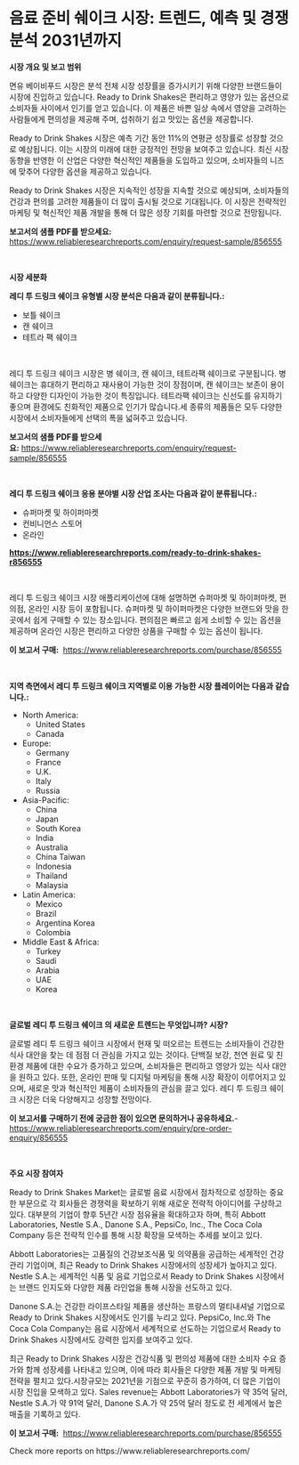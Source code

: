 <p><h1>음료 준비 쉐이크 시장: 트렌드, 예측 및 경쟁 분석 2031년까지</h1></p><p><strong>시장 개요 및 보고 범위</strong></p>
<p><p>면유 베이비푸드 시장은 분석 전체 시장 성장률을 증가시키기 위해 다양한 브랜드들이 시장에 진입하고 있습니다. Ready to Drink Shakes은 편리하고 영양가 있는 옵션으로 소비자들 사이에서 인기를 얻고 있습니다. 이 제품은 바쁜 일상 속에서 영양을 고려하는 사람들에게 편의성을 제공해 주며, 섭취하기 쉽고 맛있는 옵션을 제공합니다.</p><p>Ready to Drink Shakes 시장은 예측 기간 동안 11%의 연평균 성장률로 성장할 것으로 예상됩니다. 이는 시장의 미래에 대한 긍정적인 전망을 보여주고 있습니다. 최신 시장 동향을 반영한 이 산업은 다양한 혁신적인 제품들을 도입하고 있으며, 소비자들의 니즈에 맞추어 다양한 옵션을 제공하고 있습니다.</p><p>Ready to Drink Shakes 시장은 지속적인 성장을 지속할 것으로 예상되며, 소비자들의 건강과 편의를 고려한 제품들이 더 많이 출시될 것으로 기대됩니다. 이 시장은 전략적인 마케팅 및 혁신적인 제품 개발을 통해 더 많은 성장 기회를 마련할 것으로 전망됩니다.</p></p>
<p><strong>보고서의 샘플 PDF를 받으세요:</strong> <a href="https://www.reliableresearchreports.com/enquiry/request-sample/856555">https://www.reliableresearchreports.com/enquiry/request-sample/856555</a></p>
<p>&nbsp;</p>
<p><strong>시장 세분화</strong></p>
<p><strong>레디 투 드링크 쉐이크 유형별 시장 분석은 다음과 같이 분류됩니다.:</strong></p>
<p><ul><li>보틀 쉐이크</li><li>캔 쉐이크</li><li>테트라 팩 쉐이크</li></ul></p>
<p>&nbsp;</p>
<p><p>레디 투 드링크 쉐이크 시장은 병 쉐이크, 캔 쉐이크, 테트라팩 쉐이크로 구분됩니다. 병 쉐이크는 휴대하기 편리하고 재사용이 가능한 것이 장점이며, 캔 쉐이크는 보존이 용이하고 다양한 디자인이 가능한 것이 특징입니다. 테트라팩 쉐이크는 신선도를 유지하기 좋으며 환경에도 친화적인 제품으로 인기가 많습니다.세 종류의 제품들은 모두 다양한 시장에서 소비자들에게 선택의 폭을 넓혀주고 있습니다.</p></p>
<p><strong>보고서의 샘플 PDF를 받으세요:</strong>&nbsp;<a href="https://www.reliableresearchreports.com/enquiry/request-sample/856555">https://www.reliableresearchreports.com/enquiry/request-sample/856555</a></p>
<p>&nbsp;</p>
<p><strong> 레디 투 드링크 쉐이크 응용 분야별 시장 산업 조사는 다음과 같이 분류됩니다.:</strong></p>
<p><ul><li>슈퍼마켓 및 하이퍼마켓</li><li>컨비니언스 스토어</li><li>온라인</li></ul></p>
<p><strong><a href="https://www.reliableresearchreports.com/ready-to-drink-shakes-r856555">https://www.reliableresearchreports.com/ready-to-drink-shakes-r856555</a></strong></p>
<p>&nbsp;</p>
<p><p>레디 투 드링크 쉐이크 시장 애플리케이션에 대해 설명하면 슈퍼마켓 및 하이퍼마켓, 편의점, 온라인 시장 등이 포함됩니다. 슈퍼마켓 및 하이퍼마켓은 다양한 브랜드와 맛을 한곳에서 쉽게 구매할 수 있는 장소입니다. 편의점은 빠르고 쉽게 소비할 수 있는 옵션을 제공하며 온라인 시장은 편리하고 다양한 상품을 구매할 수 있는 옵션이 됩니다.</p></p>
<p><strong>이 보고서 구매:</strong>&nbsp; <a href="https://www.reliableresearchreports.com/purchase/856555">https://www.reliableresearchreports.com/purchase/856555</a></p>
<p>&nbsp;</p>
<p><strong>지역 측면에서 레디 투 드링크 쉐이크 지역별로 이용 가능한 시장 플레이어는 다음과 같습니다.:</strong></p>
<p><ul>
    <li>
        North America:
        <ul>
            <li>United States</li>
            <li>Canada</li>
        </ul>
    </li>
    <li>
        Europe:
        <ul>
            <li>Germany</li>
            <li>France</li>
            <li>U.K.</li>
            <li>Italy</li>
            <li>Russia</li>
        </ul>
    </li>
    <li>
        Asia-Pacific:
        <ul>
            <li>China</li>
            <li>Japan</li>
            <li>South Korea</li>
            <li>India</li>
            <li>Australia</li>
            <li>China Taiwan</li>
            <li>Indonesia</li>
            <li>Thailand</li>
            <li>Malaysia</li>
        </ul>
    </li>
    <li>
        Latin America:
        <ul>
            <li>Mexico</li>
            <li>Brazil</li>
            <li>Argentina Korea</li>
            <li>Colombia</li>
        </ul>
    </li>
    <li>
        Middle East & Africa:
        <ul>
            <li>Turkey</li>
            <li>Saudi</li>
            <li>Arabia</li>
            <li>UAE</li>
            <li>Korea</li>
        </ul>
    </li>
    </ul></p>
<p>&nbsp;</p>
<p><strong>글로벌 레디 투 드링크 쉐이크 의 새로운 트렌드는 무엇입니까? 시장?</strong></p>
<p><p>글로벌 레디 투 드링크 쉐이크 시장에서 현재 및 떠오르는 트렌드는 소비자들이 건강한 식사 대안을 찾는 데 점점 더 관심을 가지고 있는 것이다. 단백질 보강, 천연 원료 및 친환경 제품에 대한 수요가 증가하고 있으며, 소비자들은 편리하고 영양가 있는 식사 대안을 원하고 있다. 또한, 온라인 판매 및 디지털 마케팅을 통해 시장 확장이 이루어지고 있으며, 새로운 맛과 혁신적인 제품이 소비자들의 관심을 끌고 있다. 레디 투 드링크 쉐이크 시장은 더욱 다양해지고 성장할 전망이다.</p></p>
<p><strong>이 보고서를 구매하기 전에 궁금한 점이 있으면 문의하거나 공유하세요.</strong>- <a href="https://www.reliableresearchreports.com/enquiry/pre-order-enquiry/856555">https://www.reliableresearchreports.com/enquiry/pre-order-enquiry/856555</a></p>
<p>&nbsp;</p>
<p><strong>주요 시장 참여자</strong></p>
<p><p>Ready to Drink Shakes Market는 글로벌 음료 시장에서 점차적으로 성장하는 중요한 부문으로 각 회사들은 경쟁력을 확보하기 위해 새로운 전략적 아이디어를 구상하고 있다. 대부분의 기업이 향후 5년간 시장 점유율을 확대하고자 하며, 특히 Abbott Laboratories, Nestle S.A., Danone S.A., PepsiCo, Inc., The Coca Cola Company 등은 전략적 인수를 통해 시장 확장을 모색하는 추세를 보이고 있다.</p><p>Abbott Laboratories는 고품질의 건강보조식품 및 의약품을 공급하는 세계적인 건강관리 기업이며, 최근 Ready to Drink Shakes 시장에서의 성장세가 높아지고 있다. Nestle S.A.는 세계적인 식품 및 음료 기업으로서 Ready to Drink Shakes 시장에서는 브랜드 인지도와 다양한 제품 라인업을 통해 시장을 선도하고 있다.</p><p>Danone S.A.는 건강한 라이프스타일 제품을 생산하는 프랑스의 멀티내셔널 기업으로 Ready to Drink Shakes 시장에서도 인기를 누리고 있다. PepsiCo, Inc.와 The Coca Cola Company는 음료 시장에서 세계적으로 선도하는 기업으로서 Ready to Drink Shakes 시장에서도 강력한 입지를 보여주고 있다.</p><p>최근 Ready to Drink Shakes 시장은 건강식품 및 편의성 제품에 대한 소비자 수요 증가와 함께 성장세를 나타내고 있으며, 이에 따라 회사들은 다양한 제품 개발 및 마케팅 전략을 펼치고 있다.시장규모는 2021년을 기점으로 꾸준히 증가하여, 더 많은 기업이 시장 진입을 모색하고 있다. Sales revenue는 Abbott Laboratories가 약 35억 달러, Nestle S.A.가 약 91억 달러, Danone S.A.가 약 25억 달러 정도로 전 세계에서 높은 매출을 기록하고 있다.</p></p>
<p><strong>이 보고서 구매:</strong>&nbsp;&nbsp;<a href="https://www.reliableresearchreports.com/purchase/856555">https://www.reliableresearchreports.com/purchase/856555</a></p>
<p>Check more reports on https://www.reliableresearchreports.com/</p>